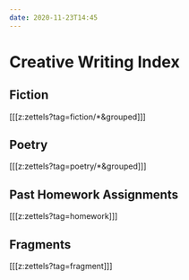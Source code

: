 ```yaml
---
date: 2020-11-23T14:45
---
```


# Creative Writing Index

## Fiction

[[[z:zettels?tag=fiction/*&grouped]]]

## Poetry

[[[z:zettels?tag=poetry/*&grouped]]]

## Past Homework Assignments

[[[z:zettels?tag=homework]]]

## Fragments

[[[z:zettels?tag=fragment]]]